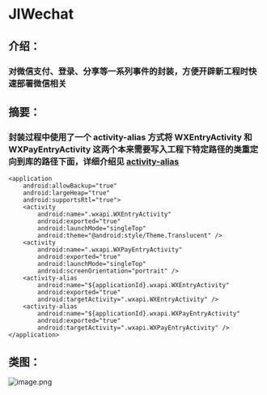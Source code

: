 # JlWechat

## 介绍：
### 对微信支付、登录、分享等一系列事件的封装，方便开辟新工程时快速部署微信相关

## 摘要：
### 封装过程中使用了一个 activity-alias 方式将 WXEntryActivity 和 WXPayEntryActivity 这两个本来需要写入工程下特定路径的类重定向到库的路径下面，详细介绍见 [activity-alias](https://developer.android.com/guide/topics/manifest/activity-alias-element)


```
<application
    android:allowBackup="true"
    android:largeHeap="true"
    android:supportsRtl="true">
    <activity
        android:name=".wxapi.WXEntryActivity"
        android:exported="true"
        android:launchMode="singleTop"
        android:theme="@android:style/Theme.Translucent" />
    <activity
        android:name=".wxapi.WXPayEntryActivity"
        android:exported="true"
        android:launchMode="singleTop"
        android:screenOrientation="portrait" />
    <activity-alias
        android:name="${applicationId}.wxapi.WXEntryActivity"
        android:exported="true"
        android:targetActivity=".wxapi.WXEntryActivity" />
    <activity-alias
        android:name="${applicationId}.wxapi.WXPayEntryActivity"
        android:exported="true"
        android:targetActivity=".wxapi.WXPayEntryActivity" />
</application>
```

## 类图：
![image.png](https://cdn.nlark.com/yuque/0/2019/png/375089/1566795881500-09576bf6-44d6-455e-b3e1-7d9d2615f96c.png#align=left&display=inline&height=1533&name=image.png&originHeight=1533&originWidth=1813&size=262544&status=done&width=1813)
